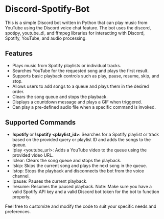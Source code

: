 # Discord-Spotify-Bot
This is a simple Discord bot written in Python that can play music from YouTube using the Discord voice chat feature. The bot uses the discord, spotipy, youtube_dl, and ffmpeg libraries for interacting with Discord, Spotify, YouTube, and audio processing.

## Features
- Plays music from Spotify playlists or individual tracks.
- Searches YouTube for the requested song and plays the first result.
- Supports basic playback controls such as play, pause, resume, skip, and stop.
- Allows users to add songs to a queue and plays them in the desired order.
- Clears the song queue and stops the playback.
- Displays a countdown message and plays a GIF when triggered.
- Can play a pre-defined audio file when a specific command is invoked.

## Supported Commands
- **!spotify <query>** or **!spotify <playlist_id>**: Searches for a Spotify playlist or track based on the provided query or playlist ID and adds the songs to the queue.
- !play <youtube_url>: Adds a YouTube video to the queue using the provided video URL.
- !clear: Clears the song queue and stops the playback.
- !skip: Skips the current song and plays the next song in the queue.
- !stop: Stops the playback and disconnects the bot from the voice channel.
- !pause: Pauses the current playback.
- !resume: Resumes the paused playback.
Note: Make sure you have a valid Spotify API key and a valid Discord bot token for the bot to function properly.

Feel free to customize and modify the code to suit your specific needs and preferences.
